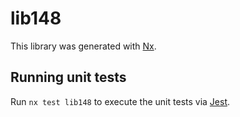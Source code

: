# lib148

This library was generated with [Nx](https://nx.dev).


## Running unit tests

Run `nx test lib148` to execute the unit tests via [Jest](https://jestjs.io).


